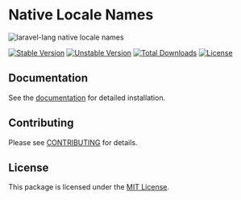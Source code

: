 # Native Locale Names

![laravel-lang native locale names](https://preview.dragon-code.pro/laravel-lang/native-locale-names.svg?brand=laravel&mode=dark)

[![Stable Version][badge_stable]][link_packagist]
[![Unstable Version][badge_unstable]][link_packagist]
[![Total Downloads][badge_downloads]][link_packagist]
[![License][badge_license]][link_license]

## Documentation

See the [documentation](https://laravel-lang.com) for detailed installation.

## Contributing

Please see [CONTRIBUTING](https://laravel-lang.com/contributing.html) for details.

## License

This package is licensed under the [MIT License][link_license].


[badge_stable]:     https://img.shields.io/github/v/release/Laravel-Lang/native-locale-names?label=stable&style=flat-square

[badge_unstable]:   https://img.shields.io/badge/unstable-dev--main-orange?style=flat-square

[badge_downloads]:  https://img.shields.io/packagist/dt/Laravel-Lang/native-locale-names.svg?style=flat-square

[badge_license]:    https://img.shields.io/packagist/l/Laravel-Lang/native-locale-names.svg?style=flat-square

[link_packagist]:   https://packagist.org/packages/Laravel-Lang/native-locale-names

[link_license]:     LICENSE
